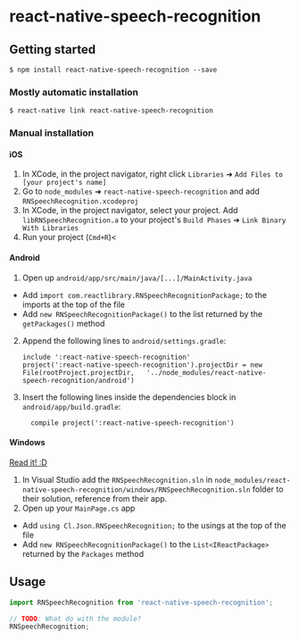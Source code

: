 
# react-native-speech-recognition

## Getting started

`$ npm install react-native-speech-recognition --save`

### Mostly automatic installation

`$ react-native link react-native-speech-recognition`

### Manual installation


#### iOS

1. In XCode, in the project navigator, right click `Libraries` ➜ `Add Files to [your project's name]`
2. Go to `node_modules` ➜ `react-native-speech-recognition` and add `RNSpeechRecognition.xcodeproj`
3. In XCode, in the project navigator, select your project. Add `libRNSpeechRecognition.a` to your project's `Build Phases` ➜ `Link Binary With Libraries`
4. Run your project (`Cmd+R`)<

#### Android

1. Open up `android/app/src/main/java/[...]/MainActivity.java`
  - Add `import com.reactlibrary.RNSpeechRecognitionPackage;` to the imports at the top of the file
  - Add `new RNSpeechRecognitionPackage()` to the list returned by the `getPackages()` method
2. Append the following lines to `android/settings.gradle`:
  	```
  	include ':react-native-speech-recognition'
  	project(':react-native-speech-recognition').projectDir = new File(rootProject.projectDir, 	'../node_modules/react-native-speech-recognition/android')
  	```
3. Insert the following lines inside the dependencies block in `android/app/build.gradle`:
  	```
      compile project(':react-native-speech-recognition')
  	```

#### Windows
[Read it! :D](https://github.com/ReactWindows/react-native)

1. In Visual Studio add the `RNSpeechRecognition.sln` in `node_modules/react-native-speech-recognition/windows/RNSpeechRecognition.sln` folder to their solution, reference from their app.
2. Open up your `MainPage.cs` app
  - Add `using Cl.Json.RNSpeechRecognition;` to the usings at the top of the file
  - Add `new RNSpeechRecognitionPackage()` to the `List<IReactPackage>` returned by the `Packages` method


## Usage
```javascript
import RNSpeechRecognition from 'react-native-speech-recognition';

// TODO: What do with the module?
RNSpeechRecognition;
```
  
